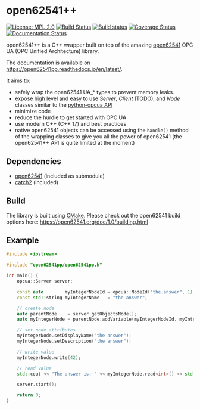 # open62541++

[![License: MPL 2.0](https://img.shields.io/badge/License-MPL%202.0-blue.svg)](https://github.com/open62541pp/open62541pp/blob/master/LICENSE)
[![Build Status](https://travis-ci.org/open62541pp/open62541pp.svg?branch=master)](https://travis-ci.org/open62541pp/open62541pp)
[![Build status](https://ci.appveyor.com/api/projects/status/802vyxytdii4tc3v/branch/master?svg=true)](https://ci.appveyor.com/project/lukasberbuer/open62541pp/branch/master)
[![Coverage Status](https://coveralls.io/repos/github/open62541pp/open62541pp/badge.svg)](https://coveralls.io/github/open62541pp/open62541pp)
[![Documentation Status](https://readthedocs.org/projects/open62541pp/badge/?version=latest)](https://open62541pp.readthedocs.io/en/latest/?badge=latest)

open62541++ is a C++ wrapper built on top of the amazing [open62541](https://open62541.org) OPC UA (OPC Unified Architecture) library.

The documentation is available on https://open62541pp.readthedocs.io/en/latest/.

It aims to:
- safely wrap the open62541 UA_* types to prevent memory leaks.
- expose high level and easy to use *Server*, *Client* (TODO), and *Node* classes similar to the [python-opcua API](https://python-opcua.readthedocs.io/en/latest/index.html)
- minimize code
- reduce the hurdle to get started with OPC UA
- use modern C++ (C++ 17) and best practices
- native open62541 objects can be accessed using the `handle()` method of the wrapping classes to give you all the power of open62541 (the open62541++ API is quite limited at the moment)

## Dependencies

- [open62541](https://github.com/open62541/open62541) (included as submodule)
- [catch2](https://github.com/catchorg/Catch2) (included)

## Build

The library is built using [CMake](https://cmake.org/runningcmake/). Please check out the open62541 build options here: https://open62541.org/doc/1.0/building.html

## Example

```cpp
#include <iostream>

#include "open62541pp/open62541pp.h"

int main() {
    opcua::Server server;

    const auto        myIntegerNodeId = opcua::NodeId("the.answer", 1);
    const std::string myIntegerName   = "the answer";

    // create node
    auto parentNode    = server.getObjectsNode();
    auto myIntegerNode = parentNode.addVariable(myIntegerNodeId, myIntegerName, opcua::Type::Int32);

    // set node attributes
    myIntegerNode.setDisplayName("the answer");
    myIntegerNode.setDescription("the answer");

    // write value
    myIntegerNode.write(42);

    // read value
    std::cout << "The answer is: " << myIntegerNode.read<int>() << std::endl;

    server.start();

    return 0;
}
```
